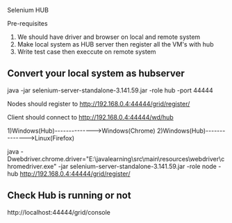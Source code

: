 Selenium HUB

Pre-requisites
1) We should have driver and browser on local and  remote system
2) Make local system as HUB server  then register all the VM's with hub 
3) Write test case then execcute on remote system

Convert your local system as hubserver
---------------------------------------------

java -jar selenium-server-standalone-3.141.59.jar -role hub -port 44444

Nodes should register to http://192.168.0.4:44444/grid/register/

Client should connect to http://192.168.0.4:44444/wd/hub

1)Windows(Hub)-------------->Windows(Chrome)
2)Windows(Hub)-------------->Linux(Firefox)


java -Dwebdriver.chrome.driver="E:\javalearning\src\main\resources\webdriver\chromedriver.exe"  -jar selenium-server-standalone-3.141.59.jar -role node  -hub http://192.168.0.4:44444/grid/register/

Check Hub is running or not
----------------------------
http://localhost:44444/grid/console